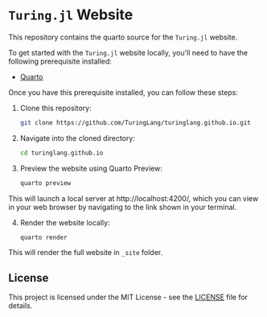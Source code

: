 # `Turing.jl` Website

This repository contains the quarto source for the `Turing.jl` website. 

To get started with the `Turing.jl` website locally, you'll need to have the following prerequisite installed:

- [Quarto](https://quarto.org/docs/download/)

Once you have this prerequisite installed, you can follow these steps:

1. Clone this repository:

    ```bash
    git clone https://github.com/TuringLang/turinglang.github.io.git
    ```

2. Navigate into the cloned directory:

    ```bash
    cd turinglang.github.io
    ```

3. Preview the website using Quarto Preview:

    ```bash
    quarto preview
    ```
This will launch a local server at http://localhost:4200/, which you can view in your web browser by navigating to the link shown in your terminal.

4. Render the website locally:

    ```bash
    quarto render
    ```
This will render the full website in `_site` folder.

## License

This project is licensed under the MIT License - see the [LICENSE](LICENSE) file for details.
